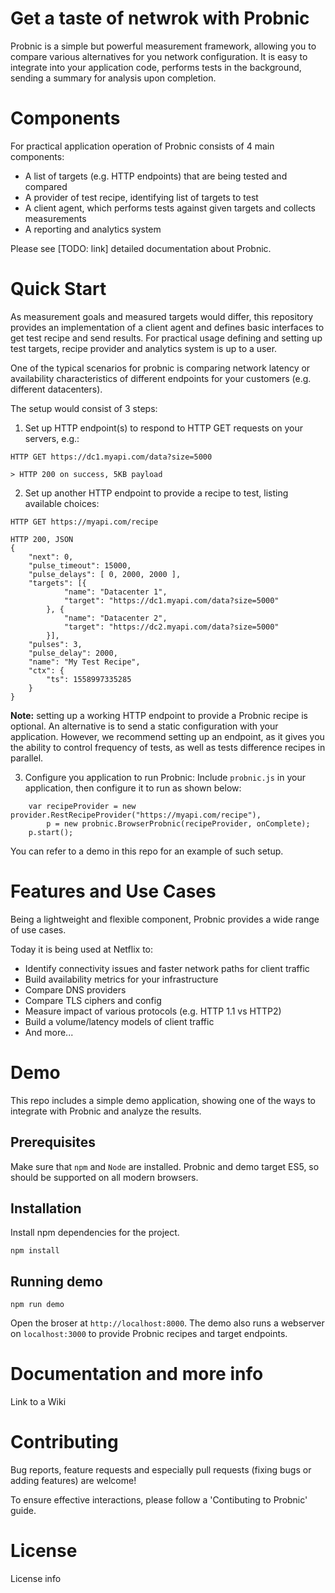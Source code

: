 Get a taste of netwrok with Probnic
============================

Probnic is a simple but powerful measurement framework, allowing you to compare various alternatives for you network configuration. It is easy to integrate into your application code, performs tests in the background, sending a summary for analysis upon completion.


Components
============================
For practical application operation of Probnic consists of 4 main components:
* A list of targets (e.g. HTTP endpoints) that are being tested and compared
* A provider of test recipe, identifying list of targets to test
* A client agent, which performs tests against given targets and collects measurements
* A reporting and analytics system

Please see [TODO: link] detailed documentation about Probnic.

Quick Start
============================

As measurement goals and measured targets would differ, this repository provides an implementation of a client agent and defines basic interfaces to get test recipe and send results. For practical usage defining and setting up test targets, recipe provider and analytics system is up to a user.

One of the typical scenarios for probnic is comparing network latency or availability characteristics of different endpoints for your customers (e.g. different datacenters). 

The setup would consist of 3 steps:
1. Set up HTTP endpoint(s) to respond to HTTP GET requests on your servers, e.g.:

```
HTTP GET https://dc1.myapi.com/data?size=5000

> HTTP 200 on success, 5KB payload
```

2.  Set up another HTTP endpoint to provide a recipe to test, listing available choices:

```
HTTP GET https://myapi.com/recipe

HTTP 200, JSON
{
    "next": 0,
    "pulse_timeout": 15000,
    "pulse_delays": [ 0, 2000, 2000 ],
    "targets": [{
            "name": "Datacenter 1",
            "target": "https://dc1.myapi.com/data?size=5000"
        }, {
            "name": "Datacenter 2",
            "target": "https://dc2.myapi.com/data?size=5000"
        }],
    "pulses": 3,
    "pulse_delay": 2000,
    "name": "My Test Recipe",
    "ctx": {
        "ts": 1558997335285
    }
}
```

**Note:** setting up a working HTTP endpoint to provide a Probnic recipe is optional. An alternative is to send a static configuration with your application. However, we recommend setting up an endpoint, as it gives you the ability to control frequency of tests, as well as tests difference recipes in parallel.

3. Configure you application to run Probnic:
Include `probnic.js` in your application, then configure it to run as shown below:
```
    var recipeProvider = new provider.RestRecipeProvider("https://myapi.com/recipe"),
        p = new probnic.BrowserProbnic(recipeProvider, onComplete);
    p.start();
```

You can refer to a demo in this repo for an example of such setup.

Features and Use Cases
============================
Being a lightweight and flexible component, Probnic provides a wide range of use cases.

Today it is being used at Netflix to:
* Identify connectivity issues and faster network paths for client traffic
* Build availability metrics for your infrastructure
* Compare DNS providers
* Compare TLS ciphers and config
* Measure impact of various protocols (e.g. HTTP 1.1 vs HTTP2)
* Build a volume/latency models of client traffic
* And more...

Demo 
============================
This repo includes a simple demo application, showing one of the ways to integrate with Probnic and analyze the results.

## Prerequisites
Make sure that `npm` and `Node` are installed.
Probnic and demo target ES5, so should be supported on all modern browsers.

## Installation

Install npm dependencies for the project.

```
npm install
```

## Running demo
```
npm run demo
```

Open the broser at `http://localhost:8000`. The demo also runs a webserver on `localhost:3000` to provide Probnic recipes and target endpoints.

Documentation and more info
============================
Link to a Wiki

Contributing
============================
Bug reports, feature requests and especially pull requests (fixing bugs or adding features) are welcome!

To ensure effective interactions, please follow a 'Contibuting to Probnic' guide.

License
============================
License info